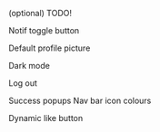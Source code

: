 (optional) TODO!


Notif toggle button

Default profile picture

Dark mode

Log out

Success popups
Nav bar icon colours

Dynamic like button
